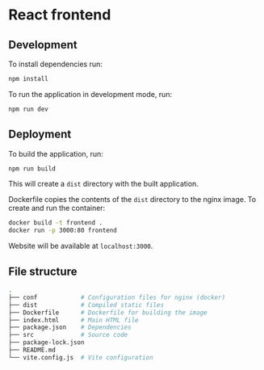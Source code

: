# React frontend

## Development

To install dependencies run:

```bash
npm install
```

To run the application in development mode, run:

```bash
npm run dev
```

## Deployment

To build the application, run:

```bash
npm run build
```

This will create a `dist` directory with the built application.

Dockerfile copies the contents of the `dist` directory to the nginx image.
To create and run the container:
    
```bash
docker build -t frontend .
docker run -p 3000:80 frontend
```

Website will be available at `localhost:3000`.

## File structure

```bash
.
├── conf            # Configuration files for nginx (docker)
├── dist            # Compiled static files
├── Dockerfile      # Dockerfile for building the image
├── index.html      # Main HTML file
├── package.json    # Dependencies
├── src             # Source code
├── package-lock.json
├── README.md
└── vite.config.js  # Vite configuration
```